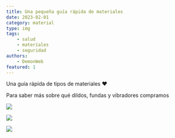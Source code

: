 ```yaml
---
title: Una pequeña guía rápida de materiales
date: 2023-02-01
category: material
type: img
tags:
    - salud
    - materiales
    - seguridad
authors: 
    - DemonWeb
featured: 1
---
```

<script>
    import pag1 from '$lib/posts/media/una-pequena-guia-rapida-de-materiales/1.jpeg/';
    import pag2 from '$lib/posts/media/una-pequena-guia-rapida-de-materiales/2.jpeg/';
    import pag3 from '$lib/posts/media/una-pequena-guia-rapida-de-materiales/3.jpeg/';
</script>

Una guía rápida de tipos de materiales ♥️

Para saber más sobre qué dildos, fundas y vibradores compramos

![]({pag1})

![]({pag2})

![]({pag3})
